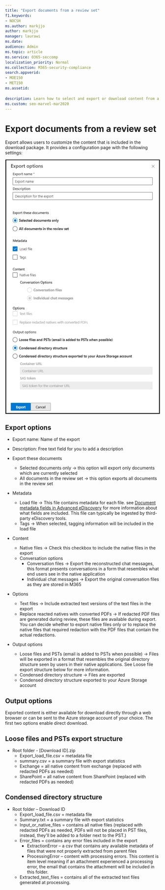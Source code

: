 ```yaml
---
title: "Export documents from a review set"
f1.keywords:
- NOCSH
ms.author: markjjo
author: markjjo
manager: laurawi
ms.date: 
audience: Admin
ms.topic: article
ms.service: O365-seccomp
localization_priority: Normal
ms.collection: M365-security-compliance
search.appverid:
- MOE150
- MET150
ms.assetid: 

description: Learn how to select and export or download content from a review set for presentations or external reviews.
ms.custom: seo-marvel-mar2020
---
```


# Export documents from a review set

Export allows users to customize the content that is included in the download package. It provides a configuration page with the following settings:

![Review set export options](../media/bcfc72c7-4a01-4697-9e16-2965b7f04fdb.png)

## Export options

- Export name: Name of the export
- Description: Free text field for you to add a description
- Export these documents
  - Selected documents only -> this option will export only documents which are currently selected
  - All documents in the review set -> this option exports all documents in the review set
- Metadata
  - Load file -> This file contains metadata for each file. see [Document metadata fields in Advanced eDiscovery](document-metadata-fields-in-Advanced-eDiscovery.md) for more information about what fields are included. This file can typically be ingested by third-party eDiscovery tools.
  - Tags -> When selected, tagging information will be included in the load file
- Content
  - Native files -> Check this checkbox to include the native files in the export
  - Conversation options
    - Conversation files -> Export the reconstructed chat messages, this format presents conversations in a form that resembles what end users see in the native application
    - Individual chat messages -> Export the original conversation files as they are stored in M365

- Options
  - Text files -> Include extracted text versions of the text files in the export
  - Replace reacted natives with converted PDFs -> If redacted PDF files are generated during review, these files are available during export. You can decide whether to export native files only or to replace the native files that required redaction with the PDF files that contain the actual redactions.

- Output options
  - Loose files and PSTs (email is added to PSTs when possible) -> Files will be exported in a format that resembles the original directory structure seen by users in their native applications.  See Loose file export structure below for more information.
  - Condensed directory structure -> Files are exported
  - Condensed directory structure exported to your Azure Storage account

## Output options

Exported content is either available for download directly through a web browser or can be sent to the Azure storage account of your choice. The first two options enable direct download.

## Loose files and PSTs export structure

- Root folder - [Download ID].zip
  - Export_load_file.csv = metadata file
  - summary.csv = a summary file with export statistics
  - Exchange = all native content from exchange (replaced with redacted PDFs as needed)
  - SharePoint = all native content from SharePoint (replaced with redacted PDFs as needed)

## Condensed directory structure

- Root folder – Download ID
  - Export_load_file.csv = metadata file
  - Summary.txt = a summary file with export statistics
  - Input_or_native_files = contains all native files (replaced with redacted PDFs as needed, PDFs will not be placed in PST files, instead, they'll be added to a folder next to the PST.)
  - Error_files = contains any error files included in the export
    - ExtractionError – a csv that contains any available metadata of files that were not properly extracted from parent files
    - ProcessingError – content with processing errors. This content is item level meaning if an attachment experienced a processing error, the email that contains the attachment will be included in this folder.
  - Extracted_text_files = contains all of the extracted text files generated at processing.

